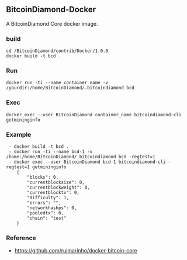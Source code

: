 ## BitcoinDiamond-Docker
A BitcoinDiamond Core docker image.
### build

```
cd /BitcoinDiamond/contrib/Docker/1.0.0
docker build -t bcd .
```

### Run

```
docker run -ti --name container_name -v /yourdir:/home/BitcoinDiamond/.bitcoindiamond bcd
```

### Exec

```
docker exec --user BitcoinDiamond container_name bitcoindiamond-cli getmininginfo
```
### Example

```
 - docker build -t bcd .
 - docker run -ti --name bcd-1 -v /home:/home/BitcoinDiamond/.bitcoindiamond bcd -regtest=1
 - docker exec --user BitcoinDiamond bcd-1 bitcoindiamond-cli -regtest=1 getmininginfo
	{
		"blocks": 0,
		"currentblocksize": 0,
		"currentblockweight": 0,
		"currentblocktx": 0,
		"difficulty": 1,
		"errors": "",
		"networkhashps": 0,
		"pooledtx": 0,
		"chain": "test"
	}
```

### Reference

 - https://github.com/ruimarinho/docker-bitcoin-core
